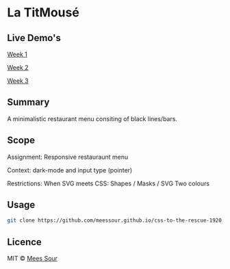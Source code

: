 # La TitMousé

## Live Demo's

[Week 1](https://meessour.github.io/css-to-the-rescue-1920/week-1)

[Week 2](https://meessour.github.io/css-to-the-rescue-1920/week-2)

[Week 3](https://meessour.github.io/css-to-the-rescue-1920/week-3)

## Summary

A minimalistic restaurant menu consiting of black lines/bars.

## Scope

Assignment: 
Responsive restauraunt menu

Context: 
dark-mode and input type (pointer)

Restrictions: 
When SVG meets CSS: Shapes / Masks / SVG
Two colours

## Usage

```bash
git clone https://github.com/meessour.github.io/css-to-the-rescue-1920.git
```

## Licence
MIT © [Mees Sour](https://github.com/meessour)
